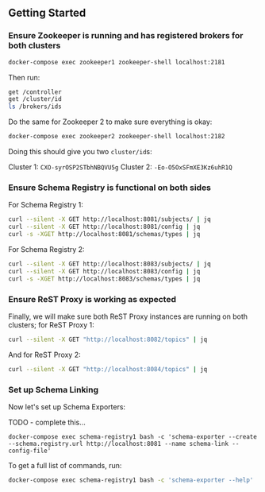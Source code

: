 ## Getting Started

### Ensure Zookeeper is running and has registered brokers for both clusters

```bash
docker-compose exec zookeeper1 zookeeper-shell localhost:2181
```

Then run:

```bash
get /controller
get /cluster/id
ls /brokers/ids
```

Do the same for Zookeeper 2 to make sure everything is okay:

```bash
docker-compose exec zookeeper2 zookeeper-shell localhost:2182
```

Doing this should give you two `cluster/id`s:

Cluster 1: `CXO-syrOSP2STbhNBQVU5g`
Cluster 2: `-Eo-O5OxSFmXE3Kz6uhR1Q`

### Ensure Schema Registry is functional on both sides

For Schema Registry 1:

```bash
curl --silent -X GET http://localhost:8081/subjects/ | jq
curl --silent -X GET http://localhost:8081/config | jq
curl -s -XGET http://localhost:8081/schemas/types | jq
```

For Schema Registry 2:

```bash
curl --silent -X GET http://localhost:8083/subjects/ | jq
curl --silent -X GET http://localhost:8083/config | jq
curl -s -XGET http://localhost:8083/schemas/types | jq
```

### Ensure ReST Proxy is working as expected

Finally, we will make sure both ReST Proxy instances are running on both clusters; for ReST Proxy 1:

```bash
curl --silent -X GET "http://localhost:8082/topics" | jq
```

And for ReST Proxy 2:

```bash
curl --silent -X GET "http://localhost:8084/topics" | jq
```

### Set up Schema Linking

Now let's set up Schema Exporters:

TODO - complete this...

```
docker-compose exec schema-registry1 bash -c 'schema-exporter --create --schema.registry.url http://localhost:8081 --name schema-link --config-file'
```

To get a full list of commands, run:

```bash
docker-compose exec schema-registry1 bash -c 'schema-exporter --help'
```